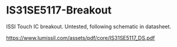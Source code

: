 IS31SE5117-Breakout
===

ISSI Touch IC breakout. Untested, following schematic in datasheet.

https://www.lumissil.com/assets/pdf/core/IS31SE5117_DS.pdf


